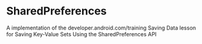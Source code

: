 # SharedPreferences

A implementation of the developer.android.com/training Saving Data lesson for Saving Key-Value Sets
Using the SharedPreferences API
